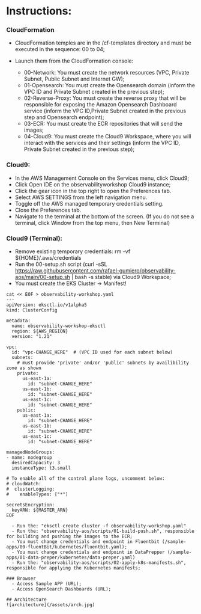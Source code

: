 # Instructions:

### CloudFormation
- CloudFormation temples are in the /cf-templates directory and must be executed in the sequence: 00 to 04;
- Launch them from the CloudFormation console:

  - 00-Network: You must create the network resources (VPC, Private Subnet, Public Subnet and Internet GW);
  - 01-Opensearch: You must create the Opensearch domain (inform the VPC ID and Private Subnet created in the previous step);
  - 02-Reverse-Proxy: You must create the reverse proxy that will be responsible for exposing the Amazon Opensearch Dashboard service (inform the VPC ID,Private Subnet created in the previous step and Opensearch endpoint);
  - 03-ECR: You must create the ECR repositories that will send the images;
  - 04-Cloud9: You must create the Cloud9 Workspace, where you will interact with the services and their settings (inform the VPC ID, Private Subnet created in the previous step);

### Cloud9:
  - In the AWS Management Console on the Services menu, click Cloud9;
  - Click Open IDE on the observabilityworkshop Cloud9 instance;
  - Click the gear icon in the top right to open the Preferences tab.
  - Select AWS SETTINGS from the left navigation menu.
  - Toggle off the AWS managed temporary credentials setting.
  - Close the Preferences tab.
  - Navigate to the terminal at the bottom of the screen. (If you do not see a terminal, click Window from the top menu, then New Terminal)

### Cloud9 (Terminal):
  - Remove existing temporary credentials: rm -vf ${HOME}/.aws/credentials
  - Run the 00-setup.sh script (curl -sSL https://raw.githubusercontent.com/rafael-gumiero/observability-aos/main/00-setup.sh | bash -s stable) via Cloud9 Workspace;
  - You must create the EKS Cluster -> Manifest!
```
cat << EOF > observability-workshop.yaml
--- 
apiVersion: eksctl.io/v1alpha5
kind: ClusterConfig

metadata:
  name: observability-workshop-eksctl
  region: ${AWS_REGION}
  version: "1.21"

vpc:
  id: "vpc-CHANGE_HERE"  # (VPC ID used for each subnet below)
  subnets:
    # must provide 'private' and/or 'public' subnets by availibility zone as shown
    private:
      us-east-1a:
        id: "subnet-CHANGE_HERE"
      us-east-1b:
        id: "subnet-CHANGE_HERE"
      us-east-1c:
        id: "subnet-CHANGE_HERE"
    public:
      us-east-1a:
        id: "subnet-CHANGE_HERE"
      us-east-1b:
        id: "subnet-CHANGE_HERE"
      us-east-1c:
        id: "subnet-CHANGE_HERE"

managedNodeGroups:
- name: nodegroup
  desiredCapacity: 3
  instanceType: t3.small

# To enable all of the control plane logs, uncomment below:
# cloudWatch:
#  clusterLogging:
#    enableTypes: ["*"]

secretsEncryption:
  keyARN: ${MASTER_ARN}
EOF

  - Run the: "eksctl create cluster -f observability-workshop.yaml"
  - Run the: "observability-aos/scripts/01-build-push.sh", responsible for building and pushing the images to the ECR;
  - You must change credentials and endpoint in Fluentbit (/sample-apps/00-fluentBit/kubernetes/fluentbit.yaml);
  - You must change credentials and endpoint in DataPrepper (/sample-apps/01-data-preper/kubernetes/data-preper.yaml)
  - Run the: "observability-aos/scripts/02-apply-k8s-manifests.sh", responsible for applying the Kubernetes manifests;

### Browser
  - Access Sample APP (URL);
  - Access OpenSearch Dashboards (URL);

## Architecture
![architecture](/assets/arch.jpg)
